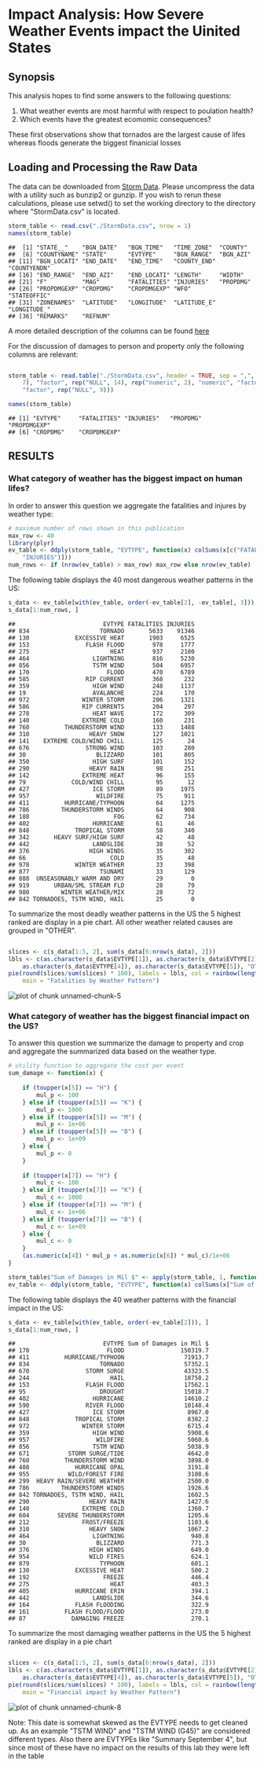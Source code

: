 Impact Analysis: How Severe Weather Events impact the Uinited States 
========================================================

Synopsis
--------
This analysis hopes to find some answers to the following questions:  
1. What weather events are most harmful with respect to poulation health?  
2. Which events have the greatest ecomomic consequences?  

These first observations show that tornados are the largest cause of lifes  
whereas floods generate the biggest finanicial losses

Loading and Processing the Raw Data
-----------------------------------

The data can be downloaded from [Storm Data](https://d396qusza40orc.cloudfront.net/repdata%2Fdata%2FStormData.csv.bz2). Please uncompress the data with a utility such as   bunzip2 or gunzip. If you wish to rerun these calculations, please use setwd() to set the   working directory to the directory where "StormData.csv" is located. 


```r
storm_table <- read.csv("./StormData.csv", nrow = 1)
names(storm_table)
```

```
##  [1] "STATE__"    "BGN_DATE"   "BGN_TIME"   "TIME_ZONE"  "COUNTY"    
##  [6] "COUNTYNAME" "STATE"      "EVTYPE"     "BGN_RANGE"  "BGN_AZI"   
## [11] "BGN_LOCATI" "END_DATE"   "END_TIME"   "COUNTY_END" "COUNTYENDN"
## [16] "END_RANGE"  "END_AZI"    "END_LOCATI" "LENGTH"     "WIDTH"     
## [21] "F"          "MAG"        "FATALITIES" "INJURIES"   "PROPDMG"   
## [26] "PROPDMGEXP" "CROPDMG"    "CROPDMGEXP" "WFO"        "STATEOFFIC"
## [31] "ZONENAMES"  "LATITUDE"   "LONGITUDE"  "LATITUDE_E" "LONGITUDE_"
## [36] "REMARKS"    "REFNUM"
```

A more detailed description of the columns can be found [here](https://d396qusza40orc.cloudfront.net/repdata%2Fpeer2_doc%2Fpd01016005curr.pdf)

For the discussion of damages to person and property only the following columns are   relevant:   


```r

storm_table <- read.table("./StormData.csv", header = TRUE, sep = ",", colClasses = c(rep("NULL", 
    7), "factor", rep("NULL", 14), rep("numeric", 2), "numeric", "factor", "numeric", 
    "factor", rep("NULL", 9)))

names(storm_table)
```

```
## [1] "EVTYPE"     "FATALITIES" "INJURIES"   "PROPDMG"    "PROPDMGEXP"
## [6] "CROPDMG"    "CROPDMGEXP"
```


RESULTS
-------
### What category of weather has the biggest impact on human lifes? 
In order to answer this question we aggregate the fatalities and injures by weather type:


```r
# maximum number of rows shown in this publication
max_row <- 40
library(plyr)
ev_table <- ddply(storm_table, "EVTYPE", function(x) colSums(x[c("FATALITIES", 
    "INJURIES")]))
num_rows <- if (nrow(ev_table) > max_row) max_row else nrow(ev_table)

```

The following table displays the 40 most dangerous weather patterns in the US:


```r
s_data <- ev_table[with(ev_table, order(-ev_table[2], -ev_table[, 3])), ]
s_data[1:num_rows, ]
```

```
##                         EVTYPE FATALITIES INJURIES
## 834                    TORNADO       5633    91346
## 130             EXCESSIVE HEAT       1903     6525
## 153                FLASH FLOOD        978     1777
## 275                       HEAT        937     2100
## 464                  LIGHTNING        816     5230
## 856                  TSTM WIND        504     6957
## 170                      FLOOD        470     6789
## 585                RIP CURRENT        368      232
## 359                  HIGH WIND        248     1137
## 19                   AVALANCHE        224      170
## 972               WINTER STORM        206     1321
## 586               RIP CURRENTS        204      297
## 278                  HEAT WAVE        172      309
## 140               EXTREME COLD        160      231
## 760          THUNDERSTORM WIND        133     1488
## 310                 HEAVY SNOW        127     1021
## 141    EXTREME COLD/WIND CHILL        125       24
## 676                STRONG WIND        103      280
## 30                    BLIZZARD        101      805
## 350                  HIGH SURF        101      152
## 290                 HEAVY RAIN         98      251
## 142               EXTREME HEAT         96      155
## 79             COLD/WIND CHILL         95       12
## 427                  ICE STORM         89     1975
## 957                   WILDFIRE         75      911
## 411          HURRICANE/TYPHOON         64     1275
## 786         THUNDERSTORM WINDS         64      908
## 188                        FOG         62      734
## 402                  HURRICANE         61       46
## 848             TROPICAL STORM         58      340
## 342       HEAVY SURF/HIGH SURF         42       48
## 442                  LANDSLIDE         38       52
## 376                 HIGH WINDS         35      302
## 66                        COLD         35       48
## 978             WINTER WEATHER         33      398
## 877                    TSUNAMI         33      129
## 888  UNSEASONABLY WARM AND DRY         29        0
## 919       URBAN/SML STREAM FLD         28       79
## 980         WINTER WEATHER/MIX         28       72
## 842 TORNADOES, TSTM WIND, HAIL         25        0
```


To summarize the most deadly weather patterns in the US the 5 highest ranked are display   in a pie chart. All other weather related causes are grouped in "OTHER".

```r

slices <- c(s_data[1:5, 2], sum(s_data[6:nrow(s_data), 2]))
lbls <- c(as.character(s_data$EVTYPE[1]), as.character(s_data$EVTYPE[2]), as.character(s_data$EVTYPE[3]), 
    as.character(s_data$EVTYPE[4]), as.character(s_data$EVTYPE[5]), "OTHER")
pie(round(slices/sum(slices) * 100), labels = lbls, col = rainbow(length(lbls)), 
    main = "Fatalities by Weather Pattern")
```

![plot of chunk unnamed-chunk-5](figure/unnamed-chunk-5.png) 

### What category of weather has the biggest financial impact on the US?
To answer this question we summarize the damage to property and crop and aggregate the summarized data based on the weather type.


```r
# utility function to aggregate the cost per event
sum_damage <- function(x) {
    
    if (toupper(x[5]) == "H") {
        mul_p <- 100
    } else if (toupper(x[5]) == "K") {
        mul_p <- 1000
    } else if (toupper(x[5]) == "M") {
        mul_p <- 1e+06
    } else if (toupper(x[5]) == "B") {
        mul_p <- 1e+09
    } else {
        mul_p <- 0
    }
    
    if (toupper(x[7]) == "H") {
        mul_c <- 100
    } else if (toupper(x[7]) == "K") {
        mul_c <- 1000
    } else if (toupper(x[7]) == "M") {
        mul_c <- 1e+06
    } else if (toupper(x[7]) == "B") {
        mul_c <- 1e+09
    } else {
        mul_c <- 0
    }
    (as.numeric(x[4]) * mul_p + as.numeric(x[6]) * mul_c)/1e+06
}

storm_table$"Sum of Damages in Mil $" <- apply(storm_table, 1, function(row) sum_damage(row))
ev_table <- ddply(storm_table, "EVTYPE", function(x) colSums(x["Sum of Damages in Mil $"]))
```

The following table displays the 40 weather patterns with the financial impact in the US:

```r
s_data <- ev_table[with(ev_table, order(-ev_table[2])), ]
s_data[1:num_rows, ]
```

```
##                         EVTYPE Sum of Damages in Mil $
## 170                      FLOOD                150319.7
## 411          HURRICANE/TYPHOON                 71913.7
## 834                    TORNADO                 57352.1
## 670                STORM SURGE                 43323.5
## 244                       HAIL                 18758.2
## 153                FLASH FLOOD                 17562.1
## 95                     DROUGHT                 15018.7
## 402                  HURRICANE                 14610.2
## 590                RIVER FLOOD                 10148.4
## 427                  ICE STORM                  8967.0
## 848             TROPICAL STORM                  8382.2
## 972               WINTER STORM                  6715.4
## 359                  HIGH WIND                  5908.6
## 957                   WILDFIRE                  5060.6
## 856                  TSTM WIND                  5038.9
## 671           STORM SURGE/TIDE                  4642.0
## 760          THUNDERSTORM WIND                  3898.0
## 408             HURRICANE OPAL                  3191.8
## 955           WILD/FOREST FIRE                  3108.6
## 299  HEAVY RAIN/SEVERE WEATHER                  2500.0
## 786         THUNDERSTORM WINDS                  1926.6
## 842 TORNADOES, TSTM WIND, HAIL                  1602.5
## 290                 HEAVY RAIN                  1427.6
## 140               EXTREME COLD                  1360.7
## 604        SEVERE THUNDERSTORM                  1205.6
## 212               FROST/FREEZE                  1103.6
## 310                 HEAVY SNOW                  1067.2
## 464                  LIGHTNING                   940.8
## 30                    BLIZZARD                   771.3
## 376                 HIGH WINDS                   649.0
## 954                 WILD FIRES                   624.1
## 879                    TYPHOON                   601.1
## 130             EXCESSIVE HEAT                   500.2
## 192                     FREEZE                   446.4
## 275                       HEAT                   403.3
## 405             HURRICANE ERIN                   394.1
## 442                  LANDSLIDE                   344.6
## 164             FLASH FLOODING                   322.9
## 161          FLASH FLOOD/FLOOD                   273.0
## 87             DAMAGING FREEZE                   270.1
```

To summarize the most damaging weather patterns in the US the 5 highest ranked are display in a pie chart 

```r

slices <- c(s_data[1:5, 2], sum(s_data[6:nrow(s_data), 2]))
lbls <- c(as.character(s_data$EVTYPE[1]), as.character(s_data$EVTYPE[2]), as.character(s_data$EVTYPE[3]), 
    as.character(s_data$EVTYPE[4]), as.character(s_data$EVTYPE[5]), "OTHER")
pie(round(slices/sum(slices) * 100), labels = lbls, col = rainbow(length(lbls)), 
    main = "Financial impact by Weather Pattern")
```

![plot of chunk unnamed-chunk-8](figure/unnamed-chunk-8.png) 

Note: This date is somewhat skewed as the EVTYPE needs to get cleaned up. As an example "TSTM WIND" and "TSTM WIND (G45)" are considered different types. Also there are EVTYPEs like "Summary September 4", but since most of these have no impact on the results of this lab they were left in the table

